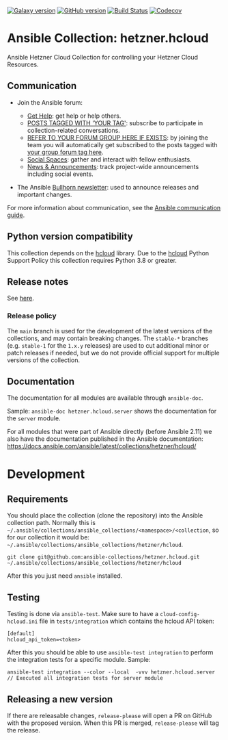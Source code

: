 [![Galaxy version](https://img.shields.io/badge/dynamic/json?label=galaxy&prefix=v&url=https://galaxy.ansible.com/api/v3/plugin/ansible/content/published/collections/index/hetzner/hcloud/&query=highest_version.version)](https://galaxy.ansible.com/ui/repo/published/hetzner/hcloud)
[![GitHub version](https://img.shields.io/github/v/release/ansible-collections/hetzner.hcloud)](https://github.com/ansible-collections/hetzner.hcloud/releases)
[![Build Status](https://dev.azure.com/ansible/hetzner.hcloud/_apis/build/status/ci?branchName=main)](https://dev.azure.com/ansible/hetzner.hcloud/_build?definitionId=35)
[![Codecov](https://img.shields.io/codecov/c/github/ansible-collections/hetzner.hcloud)](https://codecov.io/gh/ansible-collections/hetzner.hcloud)

# Ansible Collection: hetzner.hcloud

Ansible Hetzner Cloud Collection for controlling your Hetzner Cloud Resources.

## Communication

- Join the Ansible forum:

  - [Get Help](https://forum.ansible.com/c/help/6): get help or help others.
  - [POSTS TAGGED WITH 'YOUR TAG'](https://forum.ansible.com/tag/YOUR_TAG): subscribe to participate in collection-related conversations.
  - [REFER TO YOUR FORUM GROUP HERE IF EXISTS](https://forum.ansible.com/g/): by joining the team you will automatically get subscribed to the posts tagged with [your group forum tag here](https://forum.ansible.com/tags).
  - [Social Spaces](https://forum.ansible.com/c/chat/4): gather and interact with fellow enthusiasts.
  - [News & Announcements](https://forum.ansible.com/c/news/5): track project-wide announcements including social events.

- The Ansible [Bullhorn newsletter](https://docs.ansible.com/ansible/devel/community/communication.html#the-bullhorn): used to announce releases and important changes.

For more information about communication, see the [Ansible communication guide](https://docs.ansible.com/ansible/devel/community/communication.html).

## Python version compatibility

This collection depends on the [hcloud](https://github.com/hetznercloud/hcloud-python) library. Due to the [hcloud](https://github.com/hetznercloud/hcloud-python) Python Support Policy this collection requires Python 3.8 or greater.

## Release notes

See [here](https://github.com/ansible-collections/hetzner.hcloud/tree/master/CHANGELOG.rst).

### Release policy

The `main` branch is used for the development of the latest versions of the collections, and may contain breaking changes. The `stable-*` branches (e.g. `stable-1` for the `1.x.y` releases) are used to cut additional minor or patch releases if needed, but we do not provide official support for multiple versions of the collection.

## Documentation

The documentation for all modules are available through `ansible-doc`.

Sample: `ansible-doc hetzner.hcloud.server` shows the documentation for the `server` module.

For all modules that were part of Ansible directly (before Ansible 2.11) we also have the documentation published in the
Ansible documentation: https://docs.ansible.com/ansible/latest/collections/hetzner/hcloud/

# Development

## Requirements

You should place the collection (clone the repository) into the Ansible collection path. Normally this
is `~/.ansible/collections/ansible_collections/<namespace>/<collection`, so for our collection it would
be: `~/.ansible/collections/ansible_collections/hetzner/hcloud`.

```
git clone git@github.com:ansible-collections/hetzner.hcloud.git ~/.ansible/collections/ansible_collections/hetzner/hcloud
```

After this you just need `ansible` installed.

## Testing

Testing is done via `ansible-test`. Make sure to have a `cloud-config-hcloud.ini` file in `tests/integration` which
contains the hcloud API token:

```
[default]
hcloud_api_token=<token>
```

After this you should be able to use `ansible-test integration` to perform the integration tests for a specific module.
Sample:

```
ansible-test integration --color --local  -vvv hetzner.hcloud.server // Executed all integration tests for server module
```

## Releasing a new version

If there are releasable changes, `release-please` will open a PR on GitHub with the proposed version. When this PR is merged, `release-please` will tag the release.
